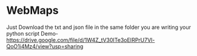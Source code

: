 # WebMaps
Just Download the txt and json file in the same folder you are writing your python script 
Demo-https://drive.google.com/file/d/1W4Z_tV30ITe3oEIRPrU7Vl-QoO1i4Mz4/view?usp=sharing
